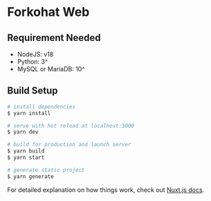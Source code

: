 # Forkohat Web

## Requirement Needed

- NodeJS: v18
- Python: 3^
- MySQL or MariaDB: 10^

## Build Setup

```bash
# install dependencies
$ yarn install

# serve with hot reload at localhost:3000
$ yarn dev

# build for production and launch server
$ yarn build
$ yarn start

# generate static project
$ yarn generate
```

For detailed explanation on how things work, check out [Nuxt.js docs](https://nuxtjs.org).
